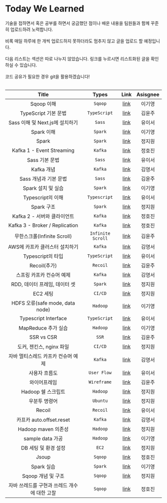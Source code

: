 # Today We Learned



기술을 접하면서 혹은 공부를 하면서 궁금했던 점이나 배운 내용을 팀원들과 함께 꾸준히 업로드하려 노력합니다. <br/><br/>
비록 매일 하루에 한 개씩 업로드하지 못하더라도 멈추지 않고 글을 업로드 할 예정입니다.<br/><br/>
다음 리스트는 섹션은 따로 나누지 않았습니다. 링크를 누르시면 리스트화된 글을 확인하실 수 있습니다. <br/><br/>
코드 공유가 필요한 경우 git을 활용하겠습니다! <br/><br/>


|        Title         |    Types     |   Link   | Asisgnee |
| :------------------: | :----------: | :------: | :------: |
|     Sqoop 이해      | ```Sqoop```|[link](https://gy2710.notion.site/Sqoop-SQL-to-Hadoop-ff206ec5557e49c5bd2a8a6cdc06415d)|  이기영  |
|  TypeScript 기본 문법 | ```TypeScript``` | [link](https://studyoon.tistory.com/177) | 김윤주 |
| Sass 이해 및 Next.js에 설치하기 | ```Sass``` | [link](https://luminous24.tistory.com/200) | 유이서 |
|  Spark 이해  | ```Spark``` | [link](https://gy2710.notion.site/Spark-7939f160ac744e8293e41feb4b057742) | 이기영 |
|           Spark           |   ```Spark```            |    [link](https://tiny-august-9a4.notion.site/spark-0abe107ce9a947c785f6666b93f6644b)       |   정지원       |
|  Kafka 1 - Event Streaming     |     ```Kafka```         |   [link](https://velog.io/@jungedlin/Kafka1)  | 정호진     |
| Sass 기본 문법 | ```Sass``` | [link](https://luminous24.tistory.com/201) | 유이서 |
| Kafka 개념 | ```Kafka``` | [link](https://handsome-silicon-042.notion.site/Apache-Kafka-fc371e9344434c00a3100822201aff78) | 김영서 |
| Sass 개념과 기본 문법 | ```Sass``` | [link](https://studyoon.tistory.com/178) | 김윤주 |
|  Spark 설치 및 실습  | ```Spark``` | [link](https://gy2710.notion.site/Spark-d87f554609bf4d2f8a177e4e109a98c3) | 이기영 |
| Typescript의 이해 | ```Typescript``` | [link](https://luminous24.tistory.com/202) | 유이서 |
| Spark 구조 |```Spark```  |[link](https://tiny-august-9a4.notion.site/spark-87c41a70f7264a1ba718ec1a88b1fd98)  | 정지원  |
| Kafka 2 - 서버와 클라이언트   |```Kafka```         |   [link](https://velog.io/@jungedlin/Kafka2)  | 정호진     |
| Kafka 3 - Broker / Replication   | ```Kafka```         |   [link](https://velog.io/@jungedlin/Kafka3)  | 정호진     |
| 무한스크롤(Infinite Scroll)   | ```Infinite Scroll```         |   [link](https://studyoon.tistory.com/180)  | 김윤주     |
| AWS에 카프카 클러스터 설치하기 | ```Kafka``` | [link](https://handsome-silicon-042.notion.site/AWS-71aad5bc9a4c487ca9939d9c80681bfb) | 김영서 |
| Typescript의 타입 | ```TypeScript``` | [link](https://luminous24.tistory.com/204) | 유이서 |
| Recoil(추가) | ```Recoil``` | [link](https://studyoon.tistory.com/181) | 김윤주 |
| 스프링 카프카 컨슈머 예제 | ```Kafka``` | [link](https://handsome-silicon-042.notion.site/70d1c67d19eb4a82a0bb39967e8e56fd) | 김영서 |
| RDD, 데이터 프레임, 데이터 셋 | ```Spark``` | [link](https://tiny-august-9a4.notion.site/RDD-72744091fb8441799912c50333cb4147) | 정지원 |
| EC2 세팅 | ```CI/CD``` | [link](https://tiny-august-9a4.notion.site/EC2-7a8b67788dcb475c9d36523bfd177681) | 정지원 |
| HDFS 오류(safe mode, data node) | ```Hadoop``` | [link](https://gy2710.notion.site/HDFS-0be268c6cca44907bc81476b46c897e1) | 이기영 |
| Typescript Interface | ```TypeScript``` | [link](https://luminous24.tistory.com/205) | 유이서 |
| MapReduce 추가 실습 | ```Hadoop``` | [link](https://gy2710.notion.site/MapReduce-dc48f7bac7d9421ca99594c6815655f8) | 이기영 |
| SSR vs CSR | ```SSR``` | [link](https://studyoon.tistory.com/182) | 김윤주 |
| 도커, 젠킨스, nginx 파일 | ```CI/CD``` | [link](https://tiny-august-9a4.notion.site/nginx-0825cb51a4674b65b5413e6d1d9a421d) | 정지원 |
| 자바 멀티스레드 카프카 컨슈머 예제 | ```Kafka``` | [link](https://handsome-silicon-042.notion.site/bb0452b9bc7b4f54a7c0aa6ab07de07a) | 김영서 |
| 사용자 흐름도 | ```User Flow``` | [link](https://www.figma.com/file/4t1RkPUMP2Wu7Vc6mkuWhR/%EC%82%AC%EC%9A%A9%EC%9E%90-%ED%9D%90%EB%A6%84%EB%8F%84?node-id=0%3A1) | 유이서 |
| 와이어프레임 | ```Wireframe``` | [link](https://www.figma.com/file/DJsxPiP5FCQme2m4zm7CMl/%EC%99%80%EC%9D%B4%EC%96%B4-%ED%94%84%EB%A0%88%EC%9E%84?node-id=0%3A1) | 김윤주 |
| Hadoop 쉘 스크립트 | ```Hadoop``` | [link](https://tiny-august-9a4.notion.site/cb284016a76f4b59b5d7204587b0973d) | 정지원 |
| 우분투 명령어 | ```Ubuntu``` | [link](https://tiny-august-9a4.notion.site/4357ef4454034fe2a0391a5cb7d3908e) | 정지원 |
| Recoil | ```Recoil``` | [link](https://luminous24.tistory.com/207) | 유이서 |
| 카프카 auto.offset.reset | ```Kafka``` | [link](https://handsome-silicon-042.notion.site/auto-offset-reset-4170da4fb0984c61afb5602c532deb7d) | 김영서 |
| Hadoop maven 의존성 | ```Hadoop``` | [link](https://tiny-august-9a4.notion.site/maven-pom-xml-ad8b2c1beb6841e284e1f574b4873e81) | 정지원 |
| sample data 가공 | ```Hadoop``` | [link](https://gy2710.notion.site/sample-data-1ba490e094284599b44d46cb03f9e4d6) | 이기영 |
| DB 세팅 및 환경 설정 | ```EC2``` | [link](https://tiny-august-9a4.notion.site/DB-f79cc2acd9a84099ac0fcf7124795d4f) | 정지원 |
|     Jsoup     | ```Sqoop```|[link](https://velog.io/@jungedlin/Jsoup)|  정호진  |
| Spark 실습 | ```Spark``` | [link](https://gy2710.notion.site/Spark-MapReduce-a3e2b10670d74adb9b7a7106888732be) | 이기영 |
| Sqoop 개념 및 구조 | ```Sqoop``` | [link](https://tiny-august-9a4.notion.site/sqoop-23c38f13475242ad82a5f8a123b0447c) | 정지원 |
| 자바 쓰레드를 구현과 쓰레드 개수에 대한 고찰 | ```Sqoop```|[link](https://velog.io/@jungedlin/Java-Thread)|  정호진  |
